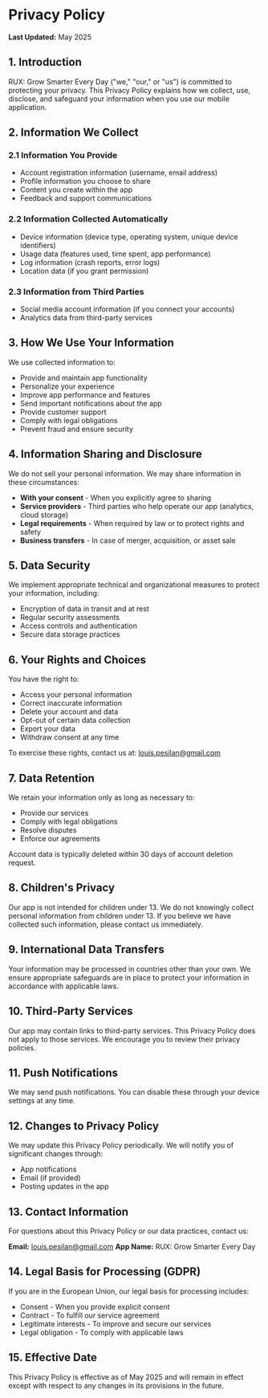 # Privacy Policy


**Last Updated:** May 2025

## 1. Introduction

RUX: Grow Smarter Every Day ("we," "our," or "us") is committed to protecting your privacy. This Privacy Policy explains how we collect, use, disclose, and safeguard your information when you use our mobile application.

## 2. Information We Collect

### 2.1 Information You Provide
- Account registration information (username, email address)
- Profile information you choose to share
- Content you create within the app
- Feedback and support communications

### 2.2 Information Collected Automatically
- Device information (device type, operating system, unique device identifiers)
- Usage data (features used, time spent, app performance)
- Log information (crash reports, error logs)
- Location data (if you grant permission)

### 2.3 Information from Third Parties
- Social media account information (if you connect your accounts)
- Analytics data from third-party services

## 3. How We Use Your Information

We use collected information to:
- Provide and maintain app functionality
- Personalize your experience
- Improve app performance and features
- Send important notifications about the app
- Provide customer support
- Comply with legal obligations
- Prevent fraud and ensure security

## 4. Information Sharing and Disclosure

We do not sell your personal information. We may share information in these circumstances:
- **With your consent** - When you explicitly agree to sharing
- **Service providers** - Third parties who help operate our app (analytics, cloud storage)
- **Legal requirements** - When required by law or to protect rights and safety
- **Business transfers** - In case of merger, acquisition, or asset sale

## 5. Data Security

We implement appropriate technical and organizational measures to protect your information, including:
- Encryption of data in transit and at rest
- Regular security assessments
- Access controls and authentication
- Secure data storage practices

## 6. Your Rights and Choices

You have the right to:
- Access your personal information
- Correct inaccurate information
- Delete your account and data
- Opt-out of certain data collection
- Export your data
- Withdraw consent at any time

To exercise these rights, contact us at: louis.pesilan@gmail.com

## 7. Data Retention

We retain your information only as long as necessary to:
- Provide our services
- Comply with legal obligations
- Resolve disputes
- Enforce our agreements

Account data is typically deleted within 30 days of account deletion request.

## 8. Children's Privacy

Our app is not intended for children under 13. We do not knowingly collect personal information from children under 13. If you believe we have collected such information, please contact us immediately.

## 9. International Data Transfers

Your information may be processed in countries other than your own. We ensure appropriate safeguards are in place to protect your information in accordance with applicable laws.

## 10. Third-Party Services

Our app may contain links to third-party services. This Privacy Policy does not apply to those services. We encourage you to review their privacy policies.

## 11. Push Notifications

We may send push notifications. You can disable these through your device settings at any time.

## 12. Changes to Privacy Policy

We may update this Privacy Policy periodically. We will notify you of significant changes through:
- App notifications
- Email (if provided)
- Posting updates in the app

## 13. Contact Information

For questions about this Privacy Policy or our data practices, contact us:

**Email:** louis.pesilan@gmail.com
**App Name:** RUX: Grow Smarter Every Day

## 14. Legal Basis for Processing (GDPR)

If you are in the European Union, our legal basis for processing includes:
- Consent - When you provide explicit consent
- Contract - To fulfill our service agreement
- Legitimate interests - To improve and secure our services
- Legal obligation - To comply with applicable laws

## 15. Effective Date

This Privacy Policy is effective as of May 2025 and will remain in effect except with respect to any changes in its provisions in the future.

